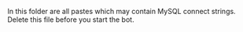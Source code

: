 In this folder are all pastes which may contain MySQL connect strings.  
Delete this file before you start the bot.
